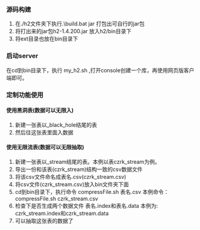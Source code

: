 ### 源码构建
1. 在./h2文件夹下执行.\build.bat jar 打包出可自行的jar包
2. 将打出来的jar包h2-1.4.200.jar 放入h2/bin目录下
3. 将ext目录也放在bin目录下
### 启动server
在cd到bin目录下，执行 my_h2.sh ,打开console创建一个库，再使用网页版客户端即可。
### 定制功能使用
#### 使用黑洞表(数据可以无限入)
1. 新建一张表以_black_hole结尾的表
2. 然后往这张表里面入数据
#### 使用无限流表(数据可以无限抽取)
1. 新建一张表以_stream结尾的表。本例以表czrk_stream为例。
2. 导出一份和该表(czrk_stream)结构一致的csv数据文件
3. 将该csv文件命名成表名.csv(czrk_stream.csv)
4. 将csv文件(czrk_stream.csv)放入bin文件夹下面
5. cd到bin目录下，执行命令 compressFile.sh 表名.csv  本例命令： compressFile.sh czrk_stream.csv
6. 检查下是否生成两个数据文件 表名.index和表名.data 本例为: czrk_stream.index和czrk_stream.data
7. 可以抽取这张表的数据了






